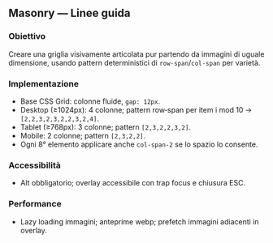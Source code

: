 ## Masonry — Linee guida

### Obiettivo
Creare una griglia visivamente articolata pur partendo da immagini di uguale dimensione, usando pattern deterministici di `row-span`/`col-span` per varietà.

### Implementazione
- Base CSS Grid: colonne fluide, `gap: 12px`.
- Desktop (≥1024px): 4 colonne; pattern row‑span per item i mod 10 → `[2,2,3,2,3,2,2,3,2,4]`.
- Tablet (≥768px): 3 colonne; pattern `[2,3,2,2,3,2]`.
- Mobile: 2 colonne; pattern `[2,3,2,2]`.
- Ogni 8° elemento applicare anche `col-span-2` se lo spazio lo consente.

### Accessibilità
- Alt obbligatorio; overlay accessibile con trap focus e chiusura ESC.

### Performance
- Lazy loading immagini; anteprime webp; prefetch immagini adiacenti in overlay.


